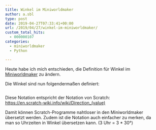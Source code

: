 ```yaml
---
title: Winkel im Miniworldmaker
author: a.sbl
type: post
date: 2019-04-27T07:33:41+00:00
url: /2019/04/27/winkel-im-miniworldmaker/
custom_total_hits:
  - 000000107
categories:
  - miniworldmaker
  - Python

---
```

 

Heute habe ich mich entschieden, die Definition für Winkel im [Miniworldmaker][1] zu ändern.

Die Winkel sind nun folgendermaßen definiert:<figure class="wp-block-image">

<img src="https://it-teaching.de/wp-content/uploads/2019/04/movement-1024x428.jpg" alt="" class="wp-image-444" srcset="https://it-teaching.de/wp-content/uploads/2019/04/movement-1024x428.jpg 1024w, https://it-teaching.de/wp-content/uploads/2019/04/movement-300x125.jpg 300w, https://it-teaching.de/wp-content/uploads/2019/04/movement-768x321.jpg 768w, https://it-teaching.de/wp-content/uploads/2019/04/movement.jpg 1052w" sizes="(max-width: 1024px) 100vw, 1024px" /></figure> 

Diese Notation entspricht der Notation von Scratch:   
<https://en.scratch-wiki.info/wiki/Direction_(value)> 

Damit können Scratch-Programme nahtloser in den Miniworldmaker übersetzt werden. Zudem ist die Notation auch einfacher zu merken, da man so Uhrzeiten in Winkel übersetzen kann. (3 Uhr = 3 * 30°)

 [1]: http://miniworldmaker.it-teaching.de/